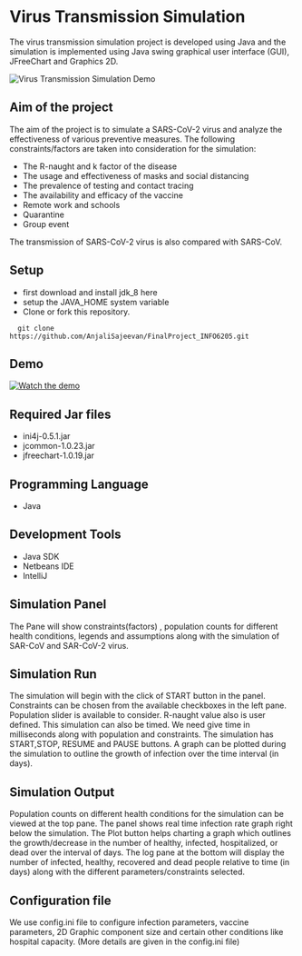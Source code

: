 # Virus Transmission Simulation
The virus transmission simulation project is developed using Java and the simulation is implemented using Java swing graphical user interface (GUI), JFreeChart and Graphics 2D. 

![Virus Transmission Simulation Demo](demo/project.gif)

## Aim of the project

The aim of the project is to simulate a SARS-CoV-2 virus and analyze the effectiveness of various preventive measures. The following constraints/factors are taken into consideration for the simulation:

- The R-naught and k factor of the disease
- The usage and effectiveness of masks and social distancing
- The prevalence of testing and contact tracing
- The availability and efficacy of the vaccine
- Remote work and schools
- Quarantine
- Group event

The transmission of SARS-CoV-2 virus is also compared with SARS-CoV.

## Setup
 - first download and install jdk_8 here
 - setup the JAVA_HOME system variable
 - Clone or fork this repository.
```
  git clone https://github.com/AnjaliSajeevan/FinalProject_INFO6205.git
```

## Demo
[![Watch the demo](https://img.icons8.com/color/x/google-drive--v2.png)](https://drive.google.com/file/d/1Qg5RN25oT5t017FxmI4W8RkEqP1Ayza9/view?usp=sharing)

## Required Jar files 
- ini4j-0.5.1.jar
- jcommon-1.0.23.jar
- jfreechart-1.0.19.jar

## Programming Language 
- Java

## Development Tools
- Java SDK
- Netbeans IDE
- IntelliJ

## Simulation Panel
The Pane will show constraints(factors) , population counts for different health conditions, legends and assumptions along with the simulation of SAR-CoV and SAR-CoV-2 virus.

## Simulation Run
The simulation will begin with the click of START button in the panel. Constraints can be chosen from the available checkboxes in the left pane. Population slider is available to consider. R-naught value also is user defined.
This simulation can also be timed. We need give time in milliseconds along with population and constraints.
The simulation has START,STOP, RESUME and PAUSE buttons.
A graph can be plotted during the simulation to outline the growth of infection over the time interval (in days).

## Simulation Output
Population counts on different health conditions for the simulation can be viewed at the top pane. The panel shows real time infection rate graph right below the simulation.
The Plot button helps charting a graph which outlines the growth/decrease in the number of healthy, infected, hospitalized, or dead over the interval of days.
The log pane at the bottom will display the number of infected, healthy, recovered and dead people relative to time (in days) along with the different parameters/constraints selected.

## Configuration file
We use config.ini file to configure infection parameters, vaccine parameters, 2D Graphic component size and certain other conditions like hospital capacity. (More details are given in the config.ini file)
